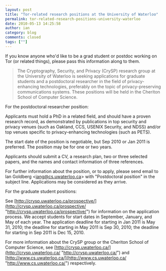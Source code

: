 ```yaml
---
layout: post
title: "Tor-related research positions at the University of Waterloo"
permalink: tor-related-research-positions-university-waterloo
date: 2010-05-13 14:25:58
author: ian
category: blog
comments: closed
tags: [""]
---
```


If you know anyone who'd like to be a grad student or postdoc working on Tor (or related things), please pass this information along to them.

> The Cryptography, Security, and Privacy (CrySP) research group at the University of Waterloo is seeking applications for graduate students and a postdoctoral researcher in the field of privacy-enhancing technologies, preferably on the topic of privacy-preserving communications systems. These positions will be held in the Cheriton School of Computer Science.

<!-- more -->

For the postdoctoral researcher position:

Applicants must hold a PhD in a related field, and should have a proven research record, as demonstrated by publications in top security and privacy venues (such as Oakland, CCS, USENIX Security, and NDSS) and/or top venues specific to privacy-enhancing technologies (such as PETS).

The start date of the position is negotiable, but Sep 2010 or Jan 2011 is preferred. The position may be for one or two years.

Applicants should submit a CV, a research plan, two or three selected papers, and the names and contact information of three references.

For further information about the position, or to apply, please send email to Ian Goldberg \<iang@cs.uwaterloo.ca\> with "Postdoctoral position" in the subject line. Applications may be considered as they arrive.

For the graduate student positions:

See [http://crysp.uwaterloo.ca/prospective/](http://crysp.uwaterloo.ca/prospective/ "http://crysp.uwaterloo.ca/prospective/") for information on the application process. We accept students for start dates in September, January, and May of each year. The application deadline for starting in Jan 2011 is May 31, 2010; the deadline for starting in May 2011 is Sep 30, 2010; the deadline for starting in Sep 2011 is Dec 15, 2010.

For more information about the CrySP group or the Cheriton School of Computer Science, see [http://crysp.uwaterloo.ca/](http://crysp.uwaterloo.ca/ "http://crysp.uwaterloo.ca/") and [http://www.cs.uwaterloo.ca/](http://www.cs.uwaterloo.ca/ "http://www.cs.uwaterloo.ca/") respectively.
